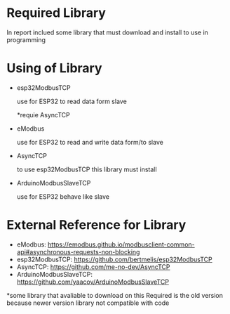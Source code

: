 # Required Library
In report inclued some library that must download and install to use in programming

# Using of Library
- esp32ModbusTCP 

  use for ESP32 to read data form slave

  *requie AsyncTCP

- eModbus

  use for ESP32 to read and write data form/to slave

- AsyncTCP

  to use esp32ModbusTCP this library must install 

- ArduinoModbusSlaveTCP

  use for ESP32 behave like slave

# External Reference for Library
- eModbus: https://emodbus.github.io/modbusclient-common-api#asynchronous-requests-non-blocking
- esp32ModbusTCP: https://github.com/bertmelis/esp32ModbusTCP
- AsyncTCP: https://github.com/me-no-dev/AsyncTCP
- ArduinoModbusSlaveTCP: https://github.com/yaacov/ArduinoModbusSlaveTCP

*some library that avaliable to download on this Required is the old version because newer version library not compatible with code
